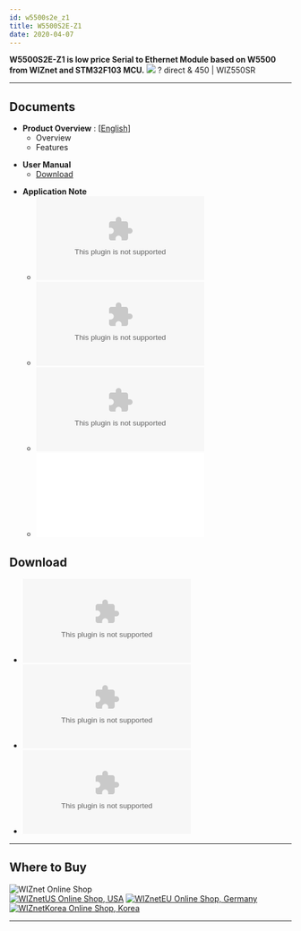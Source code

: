 ```yaml
---
id: w5500s2e_z1
title: W5500S2E-Z1
date: 2020-04-07
---
```


**W5500S2E-Z1 is low price Serial to Ethernet Module based on W5500 from
WIZnet and STM32F103 MCU.**
![](/document_framework/img/products/w5500s2e-z1/500k_w5500s2e_z1.jpg) ? direct & 450 |
WIZ550SR

-----

## Documents

  - **Product Overview** :
    [[English](Overview-[EN].md)] 
      - Overview
      - Features

<!-- end list -->

  - **User Manual**
      - [Download](https://www.wizse.com/w5500s2e/#)

<!-- end list -->

  - **Application Note**
      - ![Guideline for configuring TCP
        Server](/document_framework/img/products/w5500s2e-z1/guideline_for_configure_the_s2e_as_tcp_server_by_mcu_v1.1.zip)
      - ![Guideline for configuring UDP
        mode](/document_framework/img/products/w5500s2e-z1/guideline_for_configuring_the_s2e_into_udp_mode_by_mcu_v1.1.zip)
      - ![Guideline for configuring TCP
        Client](/document_framework/img/products/w5500s2e-z1/guideline_for_configure_the_s2e_as_tcp_client_by_mcu_v1.1.zip)
      - ![Guideline for configuring multiple TCP
        Clients](/document_framework/img/products/w5500s2e-z1/guideline_for_configuring_the_s2e_as_multiple_tcp_clients_by_mcu_v1.0_.pdf)


## Download

  - ![Firmware binary](/document_framework/img/products/w5500s2e-z1/w5500s2e-z1_app_v2.2.zip)
  - ![Configuration Tool
    (Setup)](/document_framework/img/products/w5500s2e-z1/wizs2e_configtool_v1.0.1.3_setup.zip)
  - ![Configuration Tool (.exe
    only)](/document_framework/img/products/w5500s2e-z1/wizs2e_configtool_v1.0.1.3.zip)

-----


## Where to Buy

![WIZnet Online Shop](/products/w5500s2e-z1/buynow.png)  
[![WIZnetUS Online Shop,
USA](/products/w5500/w5500_evb/icons/dollar.png)](http://www.shopwiznet.com/)
[![WIZnetEU Online Shop,
Germany](/products/w5500/w5500_evb/icons/european-euro.png)](http://shop.wiznet.eu/)
[![WIZnetKorea Online Shop,
Korea](/products/w5500/w5500_evb/icons/won.png)](http://shop.wiznet.co.kr/)



-----
